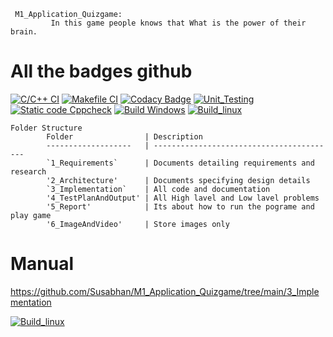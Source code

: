      M1_Application_Quizgame:
             In this game people knows that What is the power of their brain. 
             
 # All the badges github
 [![C/C++ CI](https://github.com/Susabhan/c-quiz-/actions/workflows/c-cpp.yml/badge.svg)](https://github.com/Susabhan/c-quiz-/actions/workflows/c-cpp.yml)
[![Makefile CI](https://github.com/Susabhan/M1_Application_Quizgame/actions/workflows/makefile.yml/badge.svg)](https://github.com/Susabhan/M1_Application_Quizgame/actions/workflows/makefile.yml)
[![Codacy Badge](https://app.codacy.com/project/badge/Grade/d4c7c7e9dc8f418dac5f6c42048a1d50)](https://www.codacy.com/gh/Susabhan/M1_Application_Quizgame/dashboard?utm_source=github.com&amp;utm_medium=referral&amp;utm_content=Susabhan/M1_Application_Quizgame&amp;utm_campaign=Badge_Grade)
[![Unit_Testing](https://github.com/Susabhan/M1_Application_Quizgame/actions/workflows/unit_test.yml/badge.svg)](https://github.com/Susabhan/M1_Application_Quizgame/actions/workflows/unit_test.yml)
[![Static code Cppcheck](https://github.com/Susabhan/M1_Application_Quizgame/actions/workflows/cpp_cheak.yml/badge.svg)](https://github.com/Susabhan/M1_Application_Quizgame/actions/workflows/cpp_cheak.yml)
[![Build Windows](https://github.com/Susabhan/M1_Application_Quizgame/actions/workflows/Build%20Windows.yml/badge.svg)](https://github.com/Susabhan/M1_Application_Quizgame/actions/workflows/Build%20Windows.yml)
[![Build_linux](https://github.com/Susabhan/M1_Application_Quizgame/actions/workflows/Build_linux.yml/badge.svg)](https://github.com/Susabhan/M1_Application_Quizgame/actions/workflows/Build_linux.yml)

    Folder Structure
            Folder                | Description
            -------------------   | -----------------------------------------
            `1_Requirements`      | Documents detailing requirements and research
            '2_Architecture'      | Documents specifying design details
            `3_Implementation`    | All code and documentation
            '4_TestPlanAndOutput' | All High lavel and Low lavel problems
            '5_Report'            | Its about how to run the pograme and play game
            '6_ImageAndVideo'     | Store images only

# Manual
   https://github.com/Susabhan/M1_Application_Quizgame/tree/main/3_Implementation

[![Build_linux](https://github.com/Susabhan/M1_Application_Quizgame/actions/workflows/Build_linux.yml/badge.svg)](https://github.com/Susabhan/M1_Application_Quizgame/actions/workflows/Build_linux.yml)
